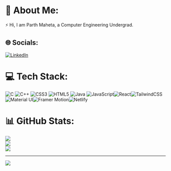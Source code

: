 # 💫 About Me:
⚡ Hi, I am Parth Maheta, a Computer Engineering Undergrad.


## 🌐 Socials:
[![LinkedIn](https://img.shields.io/badge/LinkedIn-%230077B5.svg?logo=linkedin&logoColor=white)](https://linkedin.com/in/parth-maheta-9407ba252) 

# 💻 Tech Stack:
![C](https://img.shields.io/badge/c-%2300599C.svg?style=for-the-badge&logo=c&logoColor=white) ![C++](https://img.shields.io/badge/c++-%2300599C.svg?style=for-the-badge&logo=c%2B%2B&logoColor=white) ![CSS3](https://img.shields.io/badge/css3-%231572B6.svg?style=for-the-badge&logo=css3&logoColor=white) ![HTML5](https://img.shields.io/badge/html5-%23E34F26.svg?style=for-the-badge&logo=html5&logoColor=white) ![Java](https://img.shields.io/badge/java-%23ED8B00.svg?style=for-the-badge&logo=openjdk&logoColor=white) ![JavaScript](https://img.shields.io/badge/javascript-%23323330.svg?style=for-the-badge&logo=javascript&logoColor=%23F7DF1E)![React](https://img.shields.io/badge/react-%2320232a.svg?style=for-the-badge&logo=react&logoColor=%2361DAFB)![TailwindCSS](https://img.shields.io/badge/tailwindcss-%2338B2AC.svg?style=for-the-badge&logo=tailwind-css&logoColor=white)![Material UI](https://img.shields.io/badge/MUI-%230081CB.svg?style=for-the-badge&logo=mui&logoColor=white)![Framer Motion](https://img.shields.io/badge/framer--motion-%23e71d36.svg?style=for-the-badge&logo=framer&logoColor=white)![Netlify](https://img.shields.io/badge/netlify-%23000000.svg?style=for-the-badge&logo=netlify&logoColor=#00C7B7)
# 📊 GitHub Stats:
![](https://github-readme-stats.vercel.app/api?username=parth-maheta&theme=dark&hide_border=false&include_all_commits=false&count_private=false)<br/>
![](https://github-readme-streak-stats.herokuapp.com/?user=parth-maheta&theme=dark&hide_border=false)<br/>
![](https://github-readme-stats.vercel.app/api/top-langs/?username=parth-maheta&theme=dark&hide_border=false&include_all_commits=false&count_private=false&layout=compact)

---
[![](https://visitcount.itsvg.in/api?id=parth-maheta&icon=0&color=0)](https://visitcount.itsvg.in)

<!-- Proudly created with GPRM ( https://gprm.itsvg.in ) -->
